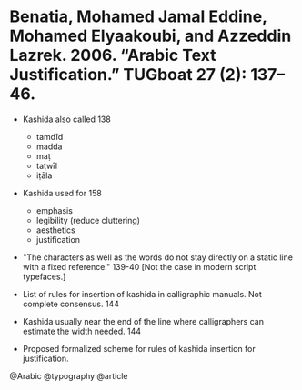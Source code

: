 # Benatia, Mohamed Jamal Eddine, Mohamed Elyaakoubi, and Azzeddin Lazrek. 2006. “Arabic Text Justification.” TUGboat 27 (2): 137–46.

- Kashida also called 138
  - tamdīd
  - madda
  - maṭ
  - taṭwīl
  - iṭāla

- Kashida used for 158
  - emphasis
  - legibility (reduce cluttering)
  - aesthetics
  - justification

- "The characters as well as the words do not stay directly on a static line with a fixed reference." 139-40 [Not the case in modern script typefaces.]

- List of rules for insertion of kashida in calligraphic manuals. Not complete consensus. 144

- Kashida usually near the end of the line where calligraphers can estimate the width needed. 144

- Proposed formalized scheme for rules of kashida insertion for justification.

@Arabic
@typography
@article

